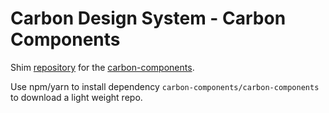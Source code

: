 Carbon Design System - Carbon Components
================

Shim [repository](https://github.com/carbon-components/carbon-components) for the [carbon-components](https://github.com/IBM/carbon-components).


Use npm/yarn to install dependency `carbon-components/carbon-components` to download a light weight repo.
